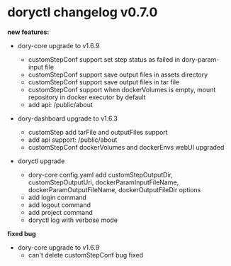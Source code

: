 # doryctl changelog v0.7.0

**new features:**

- dory-core upgrade to v1.6.9
    - customStepConf support set step status as failed in dory-param-input file
    - customStepConf support save output files in assets directory
    - customStepConf support save output files in tar file
    - customStepConf support when dockerVolumes is empty, mount repository in docker executor by default
    - add api: /public/about
    
- dory-dashboard upgrade to v1.6.3
    - customStep add tarFile and outputFiles support
    - add api support: /public/about
    - customStepConf dockerVolumes and dockerEnvs webUI upgraded

- doryctl upgrade
    - dory-core config.yaml add customStepOutputDir, customStepOutputUri, dockerParamInputFileName, dockerParamOutputFileName, dockerOutputFileDir options
    - add login command
    - add logout command
    - add project command
    - doryctl log with verbose mode
    
**fixed bug**

- dory-core upgrade to v1.6.9
    - can't delete customStepConf bug fixed 
